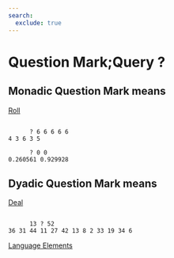```yaml
---
search:
  exclude: true
---
```






<h1 class="heading"><span class="name">Question Mark;Query</span> <span class="command">?</span></h1>


## Monadic Question Mark means


[Roll](../primitive-functions/roll.md)
```apl

      ? 6 6 6 6 6
4 3 6 3 5

      ? 0 0
0.260561 0.929928
```

## Dyadic Question Mark means


[Deal](../primitive-functions/deal.md)
```apl

      13 ? 52
36 31 44 11 27 42 13 8 2 33 19 34 6

```


[Language Elements](./language-elements.md)


